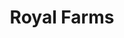 ---
title: "Royal Farms"
url: /havre-de-grace/royal-farms-south-juniata-street/
shop: Lebensmittel
---